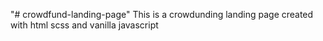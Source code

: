 "# crowdfund-landing-page" 
This is a crowdunding landing page created with html scss and vanilla javascript
